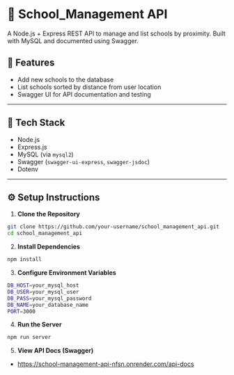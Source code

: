 # 🏫 School_Management API

A Node.js + Express REST API to manage and list schools by proximity. Built with MySQL and documented using Swagger.

## 🚀 Features

- Add new schools to the database
- List schools sorted by distance from user location
- Swagger UI for API documentation and testing

---

## 🧰 Tech Stack

- Node.js
- Express.js
- MySQL (via `mysql2`)
- Swagger (`swagger-ui-express`, `swagger-jsdoc`)
- Dotenv

---

## ⚙️ Setup Instructions

1. **Clone the Repository**

```bash
git clone https://github.com/your-username/school_management_api.git
cd school_management_api
```

2. **Install Dependencies**

```bash
npm install
```

3. **Configure Environment Variables**

```bash
DB_HOST=your_mysql_host
DB_USER=your_mysql_user
DB_PASS=your_mysql_password
DB_NAME=your_database_name
PORT=3000
```

4. **Run the Server**

```bash
npm run server
```

5. **View API Docs (Swagger)**
- https://school-management-api-nfsn.onrender.com/api-docs


